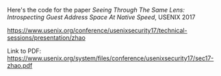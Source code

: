 Here's the code for the paper *Seeing Through The Same Lens: Introspecting Guest Address Space At Native Speed*, USENIX 2017

https://www.usenix.org/conference/usenixsecurity17/technical-sessions/presentation/zhao

Link to PDF:
https://www.usenix.org/system/files/conference/usenixsecurity17/sec17-zhao.pdf
